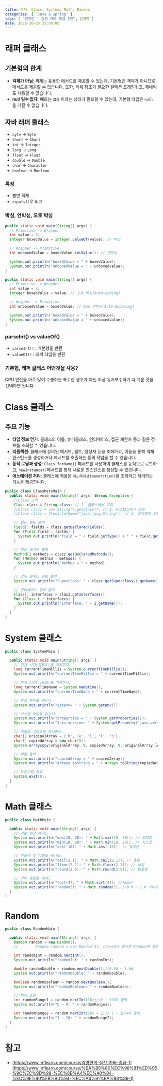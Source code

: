 ```yaml
---
title: 래퍼, Class, System, Math, Random
categories: [ "Java & Spring" ]
tags: [ "인프런 - 실전 자바 중급 1편", 김영한 ]
date: 2025-10-05 19:00:00
---
```


# 래퍼 클래스

## 기본형의 한계

- **객체가 아님**: 객체는 유용한 메서드를 제공할 수 있는데, 기본형은 객체가 아니므로 메서드를 제공할 수 없습니다. 또한, 객체 참조가 필요한 컬렉션 프레임워크, 제네릭도 사용할 수 없습니다.
- **null 일수 없다**: 때로는 `없음` 이라는 상태가 필요할 수 있는데, 기본형 타입은 `null` 을 가질 수 없습니다.

## 자바 래퍼 클래스

- `byte` → `Byte`
- `short` → `Short`
- `int` → `Integer`
- `long` → `Long`
- `float` → `Float`
- `double` → `Double`
- `char` → `Character`
- `boolean` → `Boolean`

### 특징

- 불변 객체
- `equals()`로 비교

### 박싱, 언박싱, 오토 박싱

```java
public static void main(String[] args) {
  // Primitive -> Wrapper
  int value = 7;
  Integer boxedValue = Integer.valueOf(value); // 박싱

  // Wrapper -> Primitive
  int unboxedValue = boxedValue.intValue(); // 언박싱

  System.out.println("boxedValue = " + boxedValue);
  System.out.println("unboxedValue = " + unboxedValue);
}
```

```java
public static void main(String[] args) {
  // Primitive -> Wrapper
  int value = 7;
  Integer boxedValue = value; // 오토 박싱(Auto-boxing)

  // Wrapper -> Primitive
  int unboxedValue = boxedValue; // 오토 언박싱(Auto-Unboxing)

  System.out.println("boxedValue = " + boxedValue);
  System.out.println("unboxedValue = " + unboxedValue);
}
```

### parseInt() vs valueOf()

- `parseInt()` : 기본형을 반환
- `valueOf()` : 래퍼 타입을 반환

### 기본형, 래퍼 클래스 어떤것을 사용?

CPU 연산을 아주 많이 수행하는 특수한 경우가 아닌 이상 유지보수하기 더 쉬운 것을 선택하면 됩니다.

# Class 클래스

## 주요 기능

- **타입 정보 얻기**: 클래스의 이름, 슈퍼클래스, 인터페이스, 접근 제한자 등과 같은 정보를 조회할 수 있습니다.
- **리플렉션**: 클래스에 정의된 메서드, 필드, 생성자 등을 조회하고, 이들을 통해 객체 인스턴스를 생성하거나 메서드를 호출하는 등의 작업을 할 수 있습니다.
- **동적 로딩과 생성**: `Class.forName()` 메서드를 사용하여 클래스를 동적으로 로드하고, `newInstance()`메서드를 통해 새로운 인스턴스를 생성할 수 있습니다.
- **애노테이션 처리**: 클래스에 적용된 `애노테이션(annotation)`을 조회하고 처리하는 기능을 제공합니다.

```java
public class ClassMetaMain {
  public static void main(String[] args) throws Exception {
    //Class 조회
    Class clazz = String.class; // 1. 클래스에서 조회
    //Class clazz = new String().getClass(); // 2. 인스턴스에서 조회
    //Class clazz = Class.forName("java.lang.String"); // 3. 문자열로 조회

    // 모든 필드 출력
    Field[] fields = clazz.getDeclaredFields();
    for (Field field : fields) {
      System.out.println("field = " + field.getType() + " " + field.getName());
    }

    // 모든 메서드 출력
    Method[] methods = clazz.getDeclaredMethods();
    for (Method method : methods) {
      System.out.println("method = " + method);
    }

    // 상위 클래스 정보 출력
    System.out.println("Superclass: " + clazz.getSuperclass().getName());

    // 인터페이스 정보 출력
    Class[] interfaces = clazz.getInterfaces();
    for (Class i : interfaces) {
      System.out.println("Interface: " + i.getName());
    }
  }
}
```

# System 클래스

```java
public class SystemMain {

  public static void main(String[] args) {
    // 현재 시간(밀리초)를 가져온다.
    long currentTimeMillis = System.currentTimeMillis();
    System.out.println("currentTimeMillis = " + currentTimeMillis);

    // 현재 시간(나노초)를 가져온다.
    long currentTimeNano = System.nanoTime();
    System.out.println("currentTimeNano = " + currentTimeNano);

    // 환경 변수를 읽는다.
    System.out.println("getenv= " + System.getenv());

    // 시스템 속성을 읽는다.
    System.out.println("properties = " + System.getProperties());
    System.out.println("Java version: " + System.getProperty("java.version"));

    // 배열을 고속으로 복사한다.
    char[] originalArray = {'h', 'e', 'l', 'l', 'o'};
    char[] copiedArray = new char[5];
    System.arraycopy(originalArray, 0, copiedArray, 0, originalArray.length);

    // 배열 출력
    System.out.println("copiedArray = " + copiedArray);
    System.out.println("Arrays.toString = " + Arrays.toString(copiedArray));

    // 프로그램 종료
    System.exit(0);
  }
}
```

# Math 클래스

```java
public class MathMain {

  public static void main(String[] args) {
    // 기본 연산 메서드
    System.out.println("max(10, 20): " + Math.max(10, 20)); // 최대값
    System.out.println("min(10, 20): " + Math.min(10, 20)); // 최소값
    System.out.println("abs(-10): " + Math.abs(-10)); // 절대값

    // 반올림 및 정밀도 메서드
    System.out.println("ceil(2.1): " + Math.ceil(2.1)); // 올림
    System.out.println("floor(2.1): " + Math.floor(2.1)); // 내림
    System.out.println("round(2.5): " + Math.round(2.5)); // 반올림

    // 기타 유용한 메서드
    System.out.println("sqrt(4): " + Math.sqrt(4)); //제곱근
    System.out.println("random(): " + Math.random()); //0.0 ~ 1.0 사이의 double 값
  }
}
```

# Random

```java
public class RandomMain {

  public static void main(String[] args) {
    Random random = new Random();
    //        Random random = new Random(1); //seed가 같으면 Random의 결과가 같다.

    int randomInt = random.nextInt();
    System.out.println("randomInt: " + randomInt);

    double randomDouble = random.nextDouble();//0.0d ~ 1.0d
    System.out.println("randomDouble: " + randomDouble);

    boolean randomBoolean = random.nextBoolean();
    System.out.println("randomBoolean: " + randomBoolean);

    // 범위 조회
    int randomRange1 = random.nextInt(10);//0 ~ 9까지 출력
    System.out.println("0 ~ 9: " + randomRange1);

    int randomRange2 = random.nextInt(10) + 1;// 1 ~ 10까지 출력
    System.out.println("1 ~ 10: " + randomRange2);
  }
}
```

# 참고

- [https://www.inflearn.com/course/김영한의-실전-자바-중급-1](https://www.inflearn.com/course/%EA%B9%80%EC%98%81%ED%95%9C%EC%9D%98-%EC%8B%A4%EC%A0%84-%EC%9E%90%EB%B0%94-%EC%A4%91%EA%B8%89-1)
